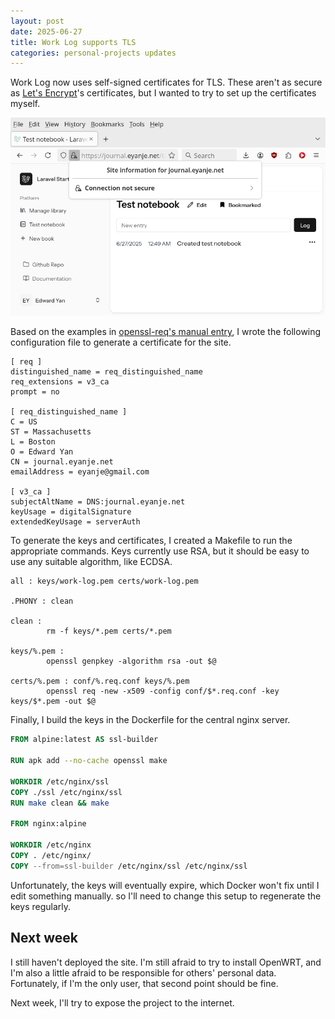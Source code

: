 ```yaml
---
layout: post
date: 2025-06-27
title: Work Log supports TLS
categories: personal-projects updates
---
```


Work Log now uses self-signed certificates for TLS. These aren't as secure as
[Let's Encrypt](https://letsencrypt.org/)'s certificates, but I wanted to try to
set up the certificates myself.

![SSL is enabled for the server](/assets/img/2025-06-27-ssl-enabled.png)

Based on the examples in [openssl-req's manual
entry](https://docs.openssl.org/master/man1/openssl-req/), I wrote the following
configuration file to generate a certificate for the site.

```openssl
[ req ]
distinguished_name = req_distinguished_name
req_extensions = v3_ca
prompt = no

[ req_distinguished_name ]
C = US
ST = Massachusetts
L = Boston
O = Edward Yan
CN = journal.eyanje.net
emailAddress = eyanje@gmail.com

[ v3_ca ]
subjectAltName = DNS:journal.eyanje.net
keyUsage = digitalSignature
extendedKeyUsage = serverAuth
```

To generate the keys and certificates, I created a Makefile to run the
appropriate commands. Keys currently use RSA, but it should be easy to use any
suitable algorithm, like ECDSA.

```make
all : keys/work-log.pem certs/work-log.pem

.PHONY : clean

clean :
        rm -f keys/*.pem certs/*.pem

keys/%.pem :
        openssl genpkey -algorithm rsa -out $@

certs/%.pem : conf/%.req.conf keys/%.pem
        openssl req -new -x509 -config conf/$*.req.conf -key keys/$*.pem -out $@
```

Finally, I build the keys in the Dockerfile for the central nginx server.

```Dockerfile
FROM alpine:latest AS ssl-builder
 
RUN apk add --no-cache openssl make
 
WORKDIR /etc/nginx/ssl
COPY ./ssl /etc/nginx/ssl
RUN make clean && make
 
FROM nginx:alpine
 
WORKDIR /etc/nginx
COPY . /etc/nginx/
COPY --from=ssl-builder /etc/nginx/ssl /etc/nginx/ssl
```

Unfortunately, the keys will eventually expire, which Docker won't fix until I
edit something manually. so I'll need to change this setup to regenerate the
keys regularly.

## Next week

I still haven't deployed the site. I'm still afraid to try to install OpenWRT,
and I'm also a little afraid to be responsible for others' personal data.
Fortunately, if I'm the only user, that second point should be fine.

Next week, I'll try to expose the project to the internet.
